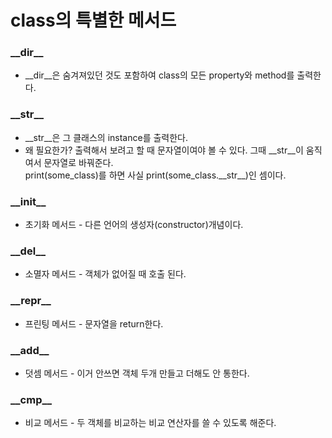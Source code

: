 # class의 특별한 메서드

### \_\_dir\_\_
* \_\_dir\_\_은 숨겨져있던 것도 포함하여 class의 모든 property와 method를 출력한다. 

### \_\_str\_\_ 
* \_\_str\_\_은 그 클래스의 instance를 출력한다. 
* 왜 필요한가? 출력해서 보려고 할 때 문자열이여야 볼 수 있다. 그때 \_\_str\_\_이 움직여서 문자열로 바꿔준다.   
print(some_class)를 하면 사실 print(some_class.\_\_str\_\_)인 셈이다.

### \_\_init\_\_
* 초기화 메서드 - 다른 언어의 생성자(constructor)개념이다.

### \_\_del\_\_
* 소멸자 메서드 - 객체가 없어질 때 호출 된다.

### \_\_repr\_\_
* 프린팅 메서드 - 문자열을 return한다.

### \_\_add\_\_
* 덧셈 메서드 - 이거 안쓰면 객체 두개 만들고 더해도 안 통한다.

### \_\_cmp\_\_
* 비교 메서드 - 두 객체를 비교하는 비교 연산자를 쓸 수 있도록 해준다.
